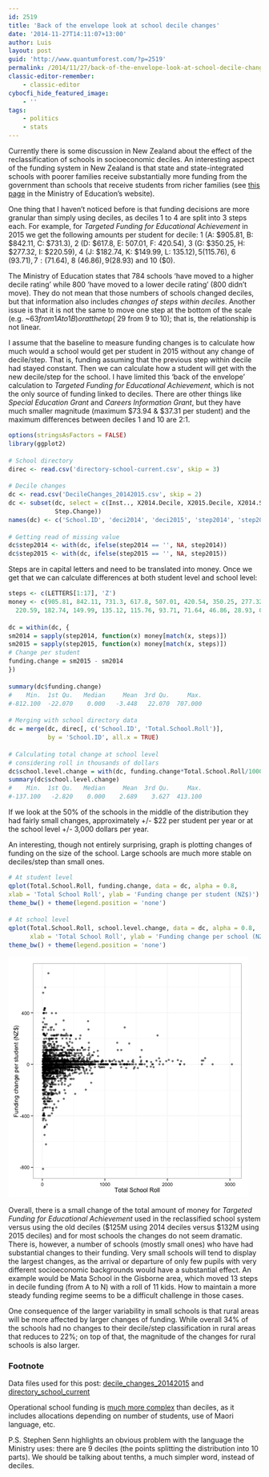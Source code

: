 ```yaml
---
id: 2519
title: 'Back of the envelope look at school decile changes'
date: '2014-11-27T14:11:07+13:00'
author: Luis
layout: post
guid: 'http://www.quantumforest.com/?p=2519'
permalink: /2014/11/27/back-of-the-envelope-look-at-school-decile-changes/
classic-editor-remember:
    - classic-editor
cybocfi_hide_featured_image:
    - ''
tags:
    - politics
    - stats
---
```


Currently there is some discussion in New Zealand about the effect of the reclassification of schools in socioeconomic deciles. An interesting aspect of the funding system in New Zealand is that state and state-integrated schools with poorer families receive substantially more funding from the government than schools that receive students from richer families (see [this page](http://www.minedu.govt.nz/NZEducation/EducationPolicies/Schools/SchoolOperations/Resourcing/OperationalFunding/Deciles/RecalculationQuestionAndAnswers.aspx) in the Ministry of Education’s website).

One thing that I haven’t noticed before is that funding decisions are more granular than simply using deciles, as deciles 1 to 4 are split into 3 steps each. For example, for *Targeted Funding for Educational Achievement* in 2015 we get the following amounts per student for decile: 1 (A: $905.81, B: $842.11, C: $731.3), 2 (D: $617.8, E: 507.01, F: 420.54), 3 (G: $350.25, H: $277.32, I: $220.59), 4 (J: $182.74, K: $149.99, L: $135.12), 5 ($115.76), 6 ($93.71), 7: ($71.64), 8 ($46.86), 9 ($28.93) and 10 ($0).

The Ministry of Education states that 784 schools ‘have moved to a higher decile rating’ while 800 ‘have moved to a lower decile rating’ (800 didn’t move). They do not mean that those numbers of schools changed deciles, but that information also includes *changes of steps within deciles*. Another issue is that it is not the same to move one step at the bottom of the scale (e.g. ~$63 from 1A to 1B) or at the top (~$29 from 9 to 10); that is, the relationship is not linear.

I assume that the baseline to measure funding changes is to calculate how much would a school would get per student in 2015 without any change of decile/step. That is, funding assuming that the previous step within decile had stayed constant. Then we can calculate how a student will get with the new decile/step for the school. I have limited this ‘back of the envelope’ calculation to *Targeted Funding for Educational Achievement*, which is not the only source of funding linked to deciles. There are other things like *Special Education Grant* and *Careers Information Grant*, but they have much smaller magnitude (maximum $73.94 &amp; $37.31 per student) and the maximum differences between deciles 1 and 10 are 2:1.

```R
options(stringsAsFactors = FALSE)
library(ggplot2)

# School directory
direc <- read.csv('directory-school-current.csv', skip = 3)

# Decile changes
dc <- read.csv('DecileChanges_20142015.csv', skip = 2)
dc <- subset(dc, select = c(Inst.., X2014.Decile, X2015.Decile, X2014.Step, X2015..Step, Decile.Change,
             Step.Change))
names(dc) <- c('School.ID', 'deci2014', 'deci2015', 'step2014', 'step2015', 'decile.change', 'step.change')

# Getting read of missing value
dc$step2014 <- with(dc, ifelse(step2014 == '', NA, step2014))
dc$step2015 <- with(dc, ifelse(step2015 == '', NA, step2015))
```

Steps are in capital letters and need to be translated into money. Once we get that we can calculate differences at both student level and school level:

```R
steps <- c(LETTERS[1:17], 'Z')
money <- c(905.81, 842.11, 731.3, 617.8, 507.01, 420.54, 350.25, 277.32,
  220.59, 182.74, 149.99, 135.12, 115.76, 93.71, 71.64, 46.86, 28.93, 0)

dc = within(dc, {
sm2014 = sapply(step2014, function(x) money[match(x, steps)])
sm2015 = sapply(step2015, function(x) money[match(x, steps)])
# Change per student
funding.change = sm2015 - sm2014
})

summary(dc$funding.change)
#    Min.  1st Qu.   Median     Mean  3rd Qu.     Max.
#-812.100  -22.070    0.000   -3.448   22.070  707.000

# Merging with school directory data
dc = merge(dc, direc[, c('School.ID', 'Total.School.Roll')],
           by = 'School.ID', all.x = TRUE)

# Calculating total change at school level
# considering roll in thousands of dollars
dc$school.level.change = with(dc, funding.change*Total.School.Roll/1000)
summary(dc$school.level.change)
#    Min.  1st Qu.   Median     Mean  3rd Qu.     Max.
#-137.100   -2.820    0.000    2.689    3.627  413.100
```

If we look at the 50% of the schools in the middle of the distribution they had fairly small changes, approximately +/- $22 per student per year or at the school level +/- 3,000 dollars per year.

An interesting, though not entirely surprising, graph is plotting changes of funding on the size of the school. Large schools are much more stable on deciles/step than small ones.

```R
# At student level
qplot(Total.School.Roll, funding.change, data = dc, alpha = 0.8,
xlab = 'Total School Roll', ylab = 'Funding change per student (NZ$)') +
theme_bw() + theme(legend.position = 'none')

# At school level
qplot(Total.School.Roll, school.level.change, data = dc, alpha = 0.8,
      xlab = 'Total School Roll', ylab = 'Funding change per school (NZ$ 000)') +
theme_bw() + theme(legend.position = 'none')
```

![Change of funding per student per year (NZ$) on size of the school (number of students).](/assets/images/funding_change_per_student.png)

Overall, there is a small change of the total amount of money for <em>Targeted Funding for Educational Achievement</em> used in the reclassified school system versus using the old deciles ($125M using 2014 deciles versus $132M using 2015 deciles) and for most schools the changes do not seem dramatic. There is, however, a number of schools (mostly small ones) who have had substantial changes to their funding. Very small schools will tend to display the largest changes, as the arrival or departure of only few pupils with very different socioeconomic backgrounds would have a substantial effect. An example would be Mata School in the Gisborne area, which moved 13 steps in decile funding (from A to N) with a roll of 11 kids. How to maintain a more steady funding regime seems to be a difficult challenge in those cases.

One consequence of the larger variability in small schools is that rural areas will be more affected by larger changes of funding. While overall 34% of the schools had no changes to their decile/step classification in rural areas that reduces to 22%; on top of that, the magnitude of the changes for rural schools is also larger.

### Footnote

Data files used for this post: [decile_changes_20142015](/assets/uploads/decile_changes_20142015.csv)</a> and [directory_school_current](/assets/uploads/directory_school_current.csv)

Operational school funding is [much more complex](http://www.minedu.govt.nz/NZEducation/EducationPolicies/Schools/SchoolOperations/Resourcing/ResourcingHandbook/Chapter1/Appendices/Appendix1OperationalFundingRates.aspx) than deciles, as it includes allocations depending on number of students, use of Maori language, etc.

P.S. Stephen Senn highlights an obvious problem with the language the Ministry uses: there are 9 deciles (the points splitting the distribution into 10 parts). We should be talking about tenths, a much simpler word, instead of deciles.</p>

